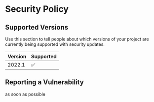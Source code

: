 # Security Policy

## Supported Versions

Use this section to tell people about which versions of your project are
currently being supported with security updates.

| Version | Supported          |
| ------- | ------------------ |
| 2022.1   | :white_check_mark: |

## Reporting a Vulnerability

as soon as possible
